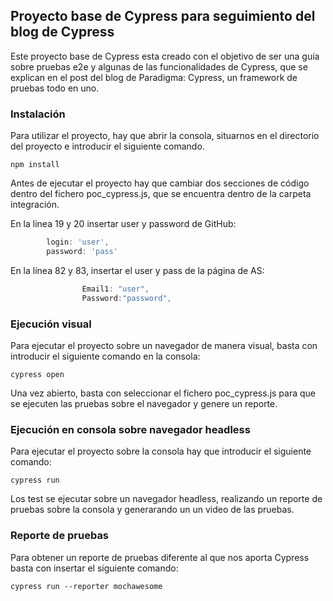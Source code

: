 ## Proyecto base de Cypress para seguimiento del blog de Cypress

Este proyecto base de Cypress esta creado con el objetivo de ser una guía sobre pruebas e2e y algunas de las 
funcionalidades de Cypress, que se explican en el post del blog de Paradigma: Cypress, un framework de pruebas todo en uno.

### Instalación

Para utilizar el proyecto, hay que abrir la consola, situarnos en el directorio del proyecto e introducir el siguiente comando.

```console
npm install
```
Antes de ejecutar el proyecto hay que cambiar dos secciones de código dentro del fichero poc_cypress.js, que se encuentra dentro
de la carpeta integración.

En la linea 19 y 20 insertar user y password de GitHub:
```javascript
        login: 'user',
        password: 'pass'
```

En la línea 82 y 83, insertar el user y pass de la página de AS:
```javascript
                Email1: "user",
                Password:"password",
```

### Ejecución visual
 
Para ejecutar el proyecto sobre un navegador de manera visual, basta con introducir el siguiente comando en la consola:

```console
cypress open
```

Una vez abierto, basta con seleccionar el fichero poc_cypress.js para que se ejecuten las pruebas sobre el navegador
y genere un reporte.

### Ejecución en consola sobre navegador headless

Para ejecutar el proyecto sobre la consola hay que introducir el siguiente comando:

```console
cypress run
```

Los test se ejecutar sobre un navegador headless, realizando un reporte de pruebas sobre la consola y generarando un
un video de las pruebas.

### Reporte de pruebas
Para obtener un reporte de pruebas diferente al que nos aporta Cypress basta con insertar el siguiente comando:

```console
cypress run --reporter mochawesome
```

